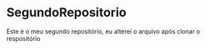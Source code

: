 # SegundoRepositorio
Este é o meu segundo repositório, eu alterei o arquivo após clonar o respositório